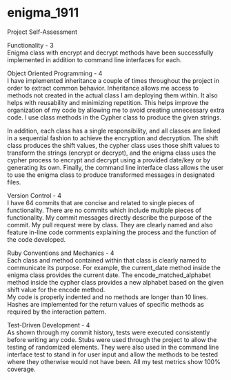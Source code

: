 # enigma_1911

Project Self-Assessment

Functionality - 3  
Enigma class with encrypt and decrypt methods have been successfully implemented in addition to command line interfaces for each.  

Object Oriented Programming - 4  
I have implemented inheritance a couple of times throughout the project in order to extract common behavior. Inheritance allows me access to methods not created in the actual class I am deploying them within. It also helps with reusability and minimizing repetition. This helps improve the organization of my code by allowing me to avoid creating unnecessary extra code. I use class methods in the Cypher class to produce the given strings.  

In addition, each class has a single responsibility, and all classes are linked in a sequential fashion to achieve the encryption and decryption. The shift class produces the shift values, the cypher class uses those shift values to transform the strings (encrypt or decrypt), and the enigma class uses the cypher process to encrypt and decrypt using a provided date/key or by generating its own. Finally, the command line interface class allows the user to use the enigma class to produce transformed messages in designated files.  

Version Control - 4      
I have 64 commits that are concise and related to single pieces of functionality. There are no commits which include multiple pieces of functionality. My commit messages directly describe the purpose of the commit. My pull request were by class. They are clearly named and also feature in-line code comments explaining the process and the function of the code developed.    

Ruby Conventions and Mechanics - 4    
Each class and method contained within that class is clearly named to communicate its purpose. For example, the current_date method inside the enigma class provides the current date. The encode_matched_alphabet method inside the cypher class provides a new alphabet based on the given shift value for the encode method.    
My code is properly indented and no methods are longer than 10 lines. Hashes are implemented for the return values of specific methods as required by the interaction pattern.    

Test-Driven Development - 4    
As shown through my commit history, tests were executed consistently before writing any code. Stubs were used through the project to allow the testing of randomized elements. They were also used in the command line interface test to stand in for user input and allow the methods to be tested where they otherwise would not have been. All my test metrics show 100% coverage.     
